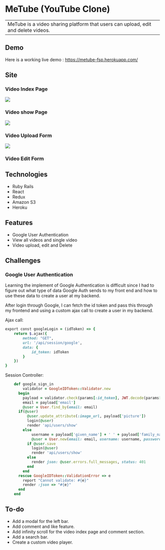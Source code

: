# MeTube (YouTube Clone)
<table>
<tr>
<td>
  MeTube is a video sharing platform that users can upload, edit and delete videos.  
</td>
</tr>
</table>


## Demo
Here is a working live demo :  https://metube-fsp.herokuapp.com/

## Site
### Video Index Page
![](https://github.com/guw005/MeTube/blob/master/index_snap.png)
### Video show Page
![](https://github.com/guw005/MeTube/blob/master/show_snap.png)
### Video Upload Form
![](https://github.com/guw005/MeTube/blob/master/upload_snap.png)
### Video Edit Form

## Technologies
- Ruby Rails
- React
- Redux
- Amazon S3
- Heroku

## Features
- Google User Authentication
- View all videos and single video
- Video upload, edit and Delete

## Challenges
### Google User Authentication
Learning the implement of Google Authentication is difficult since I had to figure out what type of data Google Auth sends to my front end and how to use these data to create a user at my backend.

After login through Google, I can fetch the id token and pass this through my frontend and using a custom ajax call to create a user in my backend.

Ajax call:
```ruby
export const googleLogin = (idToken) => {
    return $.ajax({
        method: "GET",
        url: '/api/session/google',
        data: {
            id_token: idToken
        }
    })
}
```
Session Controller:
```ruby
    def google_sign_in
        validator = GoogleIDToken::Validator.new
      begin
        payload = validator.check(params[:id_token], JWT.decode(params[:id_token], nil, false)[0]["aud"], "915909549025-bkjrnktkij7a19urabsafcvcefjktipp.apps.googleusercontent.com")
        email = payload['email']
        @user = User.find_by(email: email)
      if(@user)
          @user.update_attribute(:image_url, payload['picture'])
          login(@user)
          render 'api/users/show'
        else
            username = payload['given_name'] + ' ' + payload['family_name']
            @user = User.new(email: email, username: username, password: SecureRandom.urlsafe_base64, image_url: payload['picture'])
          if @user.save
            login(@user)
            render 'api/users/show'
          else
            render json: @user.errors.full_messages, status: 401
          end
        end
      rescue GoogleIDToken::ValidationError => e
        report "Cannot validate: #{e}"
        render :json => "#{e}"
      end
    end
```


## To-do
- Add a modal for the left bar.
- Add comment and like feature.
- Add infinity scroll for the video index page and comment section.
- Add a search bar.
- Create a custom video player.
